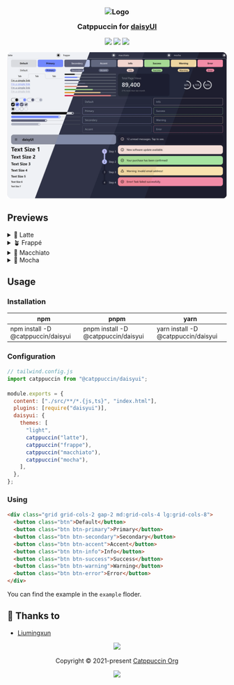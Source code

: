 <h3 align="center">
	<img src="https://raw.githubusercontent.com/catppuccin/catppuccin/main/assets/logos/exports/1544x1544_circle.png" width="100" alt="Logo"/><br/>
	<img src="https://raw.githubusercontent.com/catppuccin/catppuccin/main/assets/misc/transparent.png" height="30" width="0px"/>
	Catppuccin for <a href="https://github.com/liumingxun/daisyui">daisyUI</a>
	<img src="https://raw.githubusercontent.com/catppuccin/catppuccin/main/assets/misc/transparent.png" height="30" width="0px"/>
</h3>

<p align="center">
	<a href="https://github.com/liumingxun/daisyui/stargazers"><img src="https://img.shields.io/github/stars/liumingxun/daisyui?colorA=363a4f&colorB=b7bdf8&style=for-the-badge"></a>
	<a href="https://github.com/liumingxun/daisyui/issues"><img src="https://img.shields.io/github/issues/liumingxun/daisyui?colorA=363a4f&colorB=f5a97f&style=for-the-badge"></a>
	<a href="https://github.com/liumingxun/daisyui/contributors"><img src="https://img.shields.io/github/contributors/liumingxun/daisyui?colorA=363a4f&colorB=a6da95&style=for-the-badge"></a>
</p>

<p align="center">
	<img src="assets/previews/preview.webp"/>
</p>

## Previews

<details>
<summary>🌻 Latte</summary>
<img src="assets/previews/latte.webp"/>
</details>
<details>
<summary>🪴 Frappé</summary>
<img src="assets/previews/frappe.webp"/>
</details>
<details>
<summary>🌺 Macchiato</summary>
<img src="assets/previews/macchiato.webp"/>
</details>
<details>
<summary>🌿 Mocha</summary>
<img src="assets/previews/mocha.webp"/>
</details>

## Usage

### Installation

| **npm**                            | **pnpm**                            | **yarn**                            |
| ---------------------------------- | ----------------------------------- | ----------------------------------- |
| npm install -D @catppuccin/daisyui | pnpm install -D @catppuccin/daisyui | yarn install -D @catppuccin/daisyui |

### Configuration

```javascript
// tailwind.config.js
import catppuccin from "@catppuccin/daisyui";

module.exports = {
  content: ["./src/**/*.{js,ts}", "index.html"],
  plugins: [require("daisyui")],
  daisyui: {
    themes: [
      "light",
      catppuccin("latte"),
      catppuccin("frappe"),
      catppuccin("macchiato"),
      catppuccin("mocha"),
    ],
  },
};
```

### Using

```html
<div class="grid grid-cols-2 gap-2 md:grid-cols-4 lg:grid-cols-8">
  <button class="btn">Default</button>
  <button class="btn btn-primary">Primary</button>
  <button class="btn btn-secondary">Secondary</button>
  <button class="btn btn-accent">Accent</button>
  <button class="btn btn-info">Info</button>
  <button class="btn btn-success">Success</button>
  <button class="btn btn-warning">Warning</button>
  <button class="btn btn-error">Error</button>
</div>
```
You can find the example in the `example` floder.

## 💝 Thanks to

- [Liumingxun](https://github.com/Liumingxun)

<p align="center">
	<img src="https://raw.githubusercontent.com/catppuccin/catppuccin/main/assets/footers/gray0_ctp_on_line.svg?sanitize=true" />
</p>

<p align="center">
	Copyright &copy; 2021-present <a href="https://github.com/catppuccin" target="_blank">Catppuccin Org</a>
</p>

<p align="center">
	<a href="https://github.com/catppuccin/catppuccin/blob/main/LICENSE"><img src="https://img.shields.io/static/v1.svg?style=for-the-badge&label=License&message=MIT&logoColor=d9e0ee&colorA=363a4f&colorB=b7bdf8"/></a>
</p>

